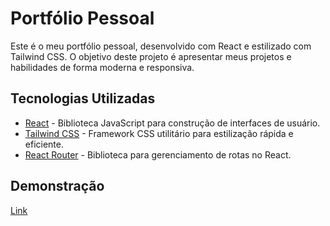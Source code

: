 # Portfólio Pessoal

Este é o meu portfólio pessoal, desenvolvido com React e estilizado com Tailwind CSS. O objetivo deste projeto é apresentar meus projetos e habilidades de forma moderna e responsiva.

## Tecnologias Utilizadas

- [React](https://reactjs.org/) - Biblioteca JavaScript para construção de interfaces de usuário.
- [Tailwind CSS](https://tailwindcss.com/) - Framework CSS utilitário para estilização rápida e eficiente.
- [React Router](https://reactrouter.com/) - Biblioteca para gerenciamento de rotas no React.

## Demonstração

[Link]()
